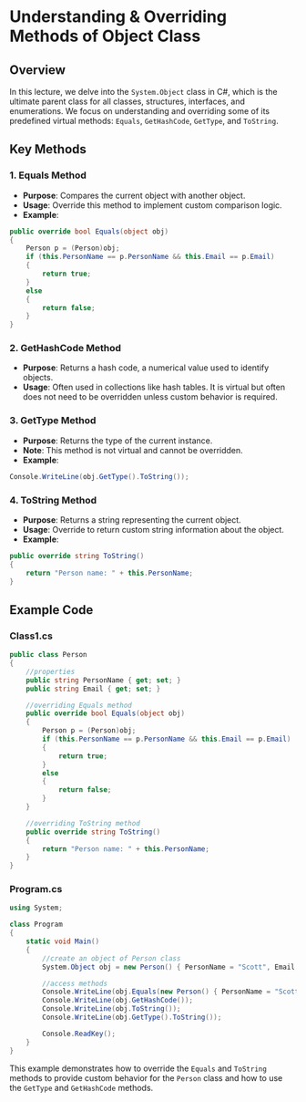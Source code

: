 
# Understanding & Overriding Methods of Object Class

## Overview
In this lecture, we delve into the `System.Object` class in C#, which is the ultimate parent class for all classes, structures, interfaces, and enumerations. We focus on understanding and overriding some of its predefined virtual methods: `Equals`, `GetHashCode`, `GetType`, and `ToString`.

## Key Methods

### 1. Equals Method
- **Purpose**: Compares the current object with another object.
- **Usage**: Override this method to implement custom comparison logic.
- **Example**:
```csharp
public override bool Equals(object obj)
{
    Person p = (Person)obj;
    if (this.PersonName == p.PersonName && this.Email == p.Email)
    {
        return true;
    }
    else
    {
        return false;
    }
}
```

### 2. GetHashCode Method
- **Purpose**: Returns a hash code, a numerical value used to identify objects.
- **Usage**: Often used in collections like hash tables. It is virtual but often does not need to be overridden unless custom behavior is required.

### 3. GetType Method
- **Purpose**: Returns the type of the current instance.
- **Note**: This method is not virtual and cannot be overridden.
- **Example**:
```csharp
Console.WriteLine(obj.GetType().ToString());
```

### 4. ToString Method
- **Purpose**: Returns a string representing the current object.
- **Usage**: Override to return custom string information about the object.
- **Example**:
```csharp
public override string ToString()
{
    return "Person name: " + this.PersonName;
}
```

## Example Code

### Class1.cs
```csharp
public class Person
{
    //properties
    public string PersonName { get; set; }
    public string Email { get; set; }

    //overriding Equals method
    public override bool Equals(object obj)
    {
        Person p = (Person)obj;
        if (this.PersonName == p.PersonName && this.Email == p.Email)
        {
            return true;
        }
        else
        {
            return false;
        }
    }

    //overriding ToString method
    public override string ToString()
    {
        return "Person name: " + this.PersonName;
    }
}
```

### Program.cs
```csharp
using System;

class Program
{
    static void Main()
    {
        //create an object of Person class
        System.Object obj = new Person() { PersonName = "Scott", Email = "scott@gmail.com" };

        //access methods
        Console.WriteLine(obj.Equals(new Person() { PersonName = "Scott", Email = "scott@gmail.com" }));
        Console.WriteLine(obj.GetHashCode());
        Console.WriteLine(obj.ToString());
        Console.WriteLine(obj.GetType().ToString());

        Console.ReadKey();
    }
}
```

This example demonstrates how to override the `Equals` and `ToString` methods to provide custom behavior for the `Person` class and how to use the `GetType` and `GetHashCode` methods.
